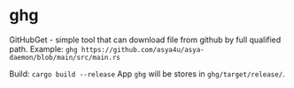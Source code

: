 # ghg

GitHubGet - simple tool that can download file from github by full qualified path. 
Example: `ghg https://github.com/asya4u/asya-daemon/blob/main/src/main.rs`

Build: `cargo build --release`
App `ghg` will be stores in `ghg/target/release/`.

